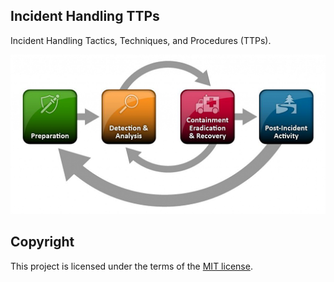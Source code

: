 ## Incident Handling TTPs
Incident Handling Tactics, Techniques, and Procedures (TTPs).

![Incident-Handling-Process](/Incident-Handling-Process.png)

## Copyright
This project is licensed under the terms of the [MIT license](/LICENSE).
